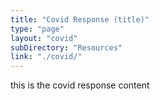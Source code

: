```yaml
---
title: "Covid Response (title)"
type: "page"
layout: "covid"
subDirectory: "Resources"
link: "./covid/"
---
```

this is the covid response content

